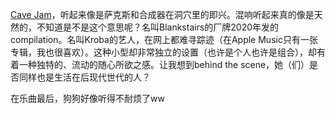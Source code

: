 [Cave Jam](https://www.youtube.com/watch?v=y4lkMWliJiI)，听起来像是萨克斯和合成器在洞穴里的即兴。混响听起来真的像是天然的，不知道是不是这个意思呢？名叫Blankstairs的厂牌2020年发的compilation。名叫Kroba的艺人，在网上都难寻踪迹（在Apple Music只有一张专辑，我也很喜欢）。这种小型却非常独立的设置（也许是个人也许是组合），却有着一种独特的、流动的随心所欲之感。让我想到behind the scene，她（们）是否同样也是生活在后现代世代的人？

在乐曲最后，狗狗好像听得不耐烦了ww